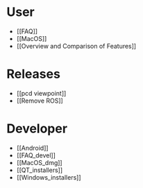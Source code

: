 # User

* [[FAQ]]
* [[MacOS]]
* [[Overview and Comparison of Features]]

# Releases

* [[pcd viewpoint]]
* [[Remove ROS]]

# Developer

* [[Android]]
* [[FAQ_devel]]
* [[MacOS_dmg]]
* [[QT_installers]]
* [[Windows_installers]]